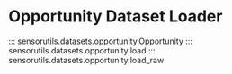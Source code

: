 # Opportunity Dataset Loader

::: sensorutils.datasets.opportunity.Opportunity
::: sensorutils.datasets.opportunity.load
::: sensorutils.datasets.opportunity.load_raw
